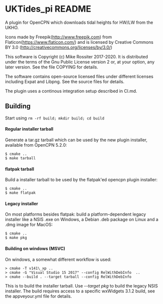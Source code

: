 # UKTides\_pi README

A plugin for OpenCPN which downloads tidal heights for HW/LW from the UKHO. 

Icons made by Freepik(http://www.freepik.com) from Flaticon(https://www.flaticon.com/) and is licensed by Creative Commons BY 3.0 (http://creativecommons.org/licenses/by/3.0/)

This software is Copyright (c) Mike Rossiter 2017-2020. It is distributed under the terms of the Gnu Public License version 2 or, at your option, any later version. See the file COPYING for details.

The software contains open-source licensed files under different licenses including Expat and Libpng. See the source files for details.

The plugin uses a continous integration setup described in CI.md.

## Building

Start using  `rm -rf build; mkdir build; cd build`

#### Regular installer tarball

Generate a tar.gz tarball which can be used by the new plugin installer,
available from OpenCPN 5.2.0: 

    $ cmake ..
    $ make tarball           

#### flatpak tarball

Build a installer tarball to be used by the flatpak'ed opencpn plugin 
installer:

    $ cmake ..
    $ make flatpak

#### Legacy installer 

On most platforms besides flatpak: build a platform-dependent legacy
installer like a NSIS .exe on Windows, a Debian .deb package on Linux
and a .dmg image for MacOS:

    $ cmake ..
    $ make pkg

#### Building on windows (MSVC)
On windows, a somewhat different workflow is used:

    > cmake -T v141\_xp ..
    > cmake -G "Visual Studio 15 2017" --config RelWithDebInfo  ..
    > cmake --build . --target tarball --config RelWithDebInfo

This is to build the installer tarball. Use _--target pkg_ to build the
legacy NSIS installer. The build requires access to a specific wxWidgets
3.1.2 build, see the appveyour.yml file for details.



